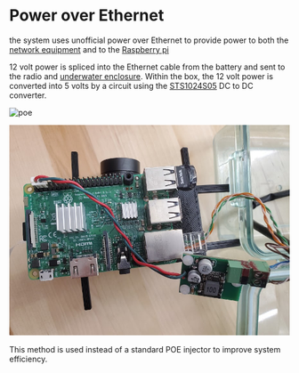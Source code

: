 # Power over Ethernet
the system uses unofficial power over Ethernet to provide power to both the [network equipment](connectivity.md) and to the [Raspberry pi](Raspberry-pi.md)

12 volt power is spliced into the Ethernet cable from the battery and sent to the radio and [underwater enclosure](enclosure.md).  Within the box, the 12 volt power is converted into 5 volts by a circuit using the [STS1024S05](https://www.digikey.com/en/products/detail/xp-power/STS1024S05/9598118) DC to DC converter.  

![poe](poe.jpg)

![poe with pi](./Media/poe_with_pi.jpg)

This method is used instead of a standard POE injector to improve system efficiency.
